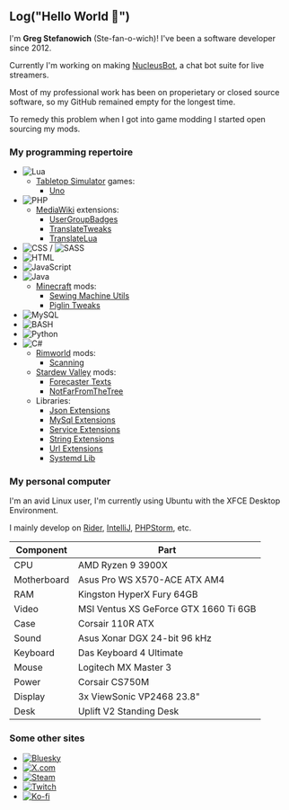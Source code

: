 ## Log("Hello World 🥳")

I'm **Greg Stefanowich** (Ste-fan-o-wich)! I've been a software developer since 2012.

Currently I'm working on making [NucleusBot](https://www.nucleus.bot), a chat bot suite for live streamers.

Most of my professional work has been on properietary or closed source software, so my GitHub remained empty for the longest time.

To remedy this problem when I got into game modding I started open sourcing my mods.

### My programming repertoire
- ![Lua](https://img.shields.io/badge/lua-%232C2D72.svg?style=just-the-message&logo=lua&logoColor=white)
  - [Tabletop Simulator](https://store.steampowered.com/app/286160) games:
    - [Uno](https://github.com/GStefanowich/TTS-Uno)
- ![PHP](https://img.shields.io/badge/php-%23777BB4.svg?style=just-the-message&logo=php&logoColor=white)
  - [MediaWiki](https://www.mediawiki.org/wiki/MediaWiki) extensions:
    - [UserGroupBadges](https://github.com/GStefanowich/MW-UserGroupBadges)
    - [TranslateTweaks](https://github.com/GStefanowich/MW-TranslateTweaks)
    - [TranslateLua](https://github.com/GStefanowich/MW-TranslateLua)
- ![CSS](https://img.shields.io/badge/css-%231572B6.svg?style=just-the-message&logo=css3&logoColor=white) / ![SASS](https://img.shields.io/badge/SASS-hotpink.svg?style=just-the-message&logo=SASS&logoColor=white)
- ![HTML](https://img.shields.io/badge/html-%23E34F26.svg?style=just-the-message&logo=html5&logoColor=white)
- ![JavaScript](https://img.shields.io/badge/javascript-%23323330.svg?style=just-the-message&logo=javascript&logoColor=%23F7DF1E)
- ![Java](https://img.shields.io/badge/java-%23ED8B00.svg?style=just-the-message&logo=openjdk&logoColor=white)
  - [Minecraft](https://www.minecraft.net/) mods:
    - [Sewing Machine Utils](https://github.com/GStefanowich/MC-Server-Protection)
    - [Piglin Tweaks](https://github.com/GStefanowich/MC-Nether-Mod)
- ![MySQL](https://img.shields.io/badge/mysql-4479A1.svg?style=just-the-message&logo=mysql&logoColor=white)
- ![BASH](https://img.shields.io/badge/bash-%23121011.svg?style=just-the-message&logo=gnubash&logoColor=white)
- ![Python](https://img.shields.io/badge/python-3670A0?style=just-the-message&logo=python&logoColor=ffdd54)
- ![C#](https://img.shields.io/badge/c%23-%23239120.svg?style=just-the-message&logo=csharp&logoColor=white)
  - [Rimworld](https://store.steampowered.com/app/294100) mods:
    - [Scanning](https://github.com/GStefanowich/RW-Scanning)
  - [Stardew Valley](https://store.steampowered.com/app/413150) mods:
    - [Forecaster Texts](https://github.com/GStefanowich/SDV-Forecaster)
    - [NotFarFromTheTree](https://github.com/GStefanowich/SDV-NFFTT)
  - Libraries:
    - [Json Extensions](https://github.com/GStefanowich/json-extensions)
    - [MySql Extensions](https://github.com/GStefanowich/mysql-extensions)
    - [Service Extensions](https://github.com/GStefanowich/service-extensions)
    - [String Extensions](https://github.com/GStefanowich/string-extensions)
    - [Url Extensions](https://github.com/GStefanowich/url-extensions)
    - [Systemd Lib](https://github.com/GStefanowich/systemd-extensions)

### My personal computer

I'm an avid Linux user, I'm currently using Ubuntu with the XFCE Desktop Environment.

I mainly develop on [Rider](https://www.jetbrains.com/rider/), [IntelliJ](https://www.jetbrains.com/idea/), [PHPStorm](https://www.jetbrains.com/phpstorm/), etc.

|Component|Part|
|--|--|
|CPU|AMD Ryzen 9 3900X|
|Motherboard|Asus Pro WS X570-ACE ATX AM4|
|RAM|Kingston HyperX Fury 64GB|
|Video|MSI Ventus XS GeForce GTX 1660 Ti 6GB|
|Case|Corsair 110R ATX|
|Sound|Asus Xonar DGX 24-bit 96 kHz|
|Keyboard|Das Keyboard 4 Ultimate|
|Mouse|Logitech MX Master 3|
|Power|Corsair CS750M|
|Display|3x ViewSonic VP2468 23.8"|
|Desk|Uplift V2 Standing Desk|

### Some other sites
- [![Bluesky](https://img.shields.io/badge/g.stefanowi.ch-%23c7cdd6.svg?style=just-the-message&logo=bluesky&logoColor=1185fe)](https://bsky.app/profile/g.stefanowi.ch)
- [![X.com](https://img.shields.io/badge/@gstefanowich-%23000000.svg?style=just-the-message&logo=x&logoColor=ffffff)](https://x.com/GStefanowich)
- [![Steam](https://img.shields.io/badge/TheElm-%23000000.svg?style=just-the-message&logo=steam&logoColor=ffffff)](https://steamcommunity.com/id/theelm/)
- [![Twitch](https://img.shields.io/badge/TheElm-%236441a5.svg?style=just-the-message&logo=twitch&logoColor=ffffff)](https://www.twitch.tv/TheElm)
- [![Ko-fi](https://img.shields.io/badge/TheElm-%23202020.svg?style=just-the-message&logo=kofi&logoColor=ff9cae)](https://ko-fi.com/theelm)
